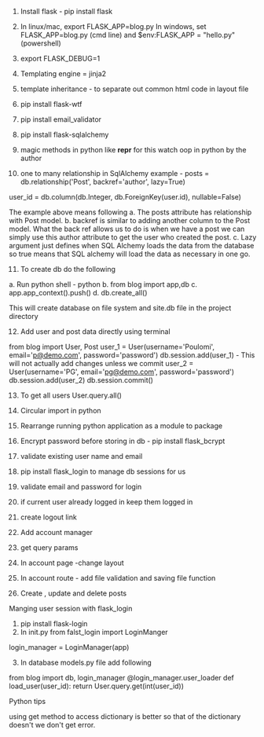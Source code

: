1. Install flask - pip install flask

2. In linux/mac, export FLASK_APP=blog.py
In windows, set FLASK_APP=blog.py (cmd line) and $env:FLASK_APP = "hello.py" (powershell)

3. export FLASK_DEBUG=1

4. Templating engine = jinja2
5. template inheritance - to separate out common html code in layout file

6. pip install flask-wtf
7. pip install email_validator
8. pip install flask-sqlalchemy
9. magic methods in python like __repr__ for this watch oop in python by the author
10. one to many relationship in SqlAlchemy
example - posts = db.relationship('Post', backref='author', lazy=True)

user_id = db.column(db.Integer, db.ForeignKey(user.id), nullable=False)

The example above means following 
a. The posts attribute has relationship with Post model. 
b. backref is similar to adding another column to the Post model. What the back ref allows us to do is when we have a post we can simply use this author attribute to get the user who created the post. 
c. Lazy argument just defines when SQL Alchemy loads the data from the database so true means that SQL alchemy will load the data as necessary in one go. 

11. To create db do the following 

a. Run python shell - python
b. from blog import app,db
c. app.app_context().push()
d. db.create_all()

This will create database on file system and site.db file in the project directory

12. Add user and post data directly using terminal

from blog import User, Post
user_1 = User(username='Poulomi', email='p@demo.com', password='password')
db.session.add(user_1) - This will not actually add changes unless we commit
user_2 = User(username='PG', email='pg@demo.com', password='password')
db.session.add(user_2) 
db.session.commit()

13. To get all users
User.query.all()

14. Circular import in python

15. Rearrange running python application as a module to package

16. Encrypt password before storing in db - pip install flask_bcrypt

17. validate existing user name and email

18. pip install flask_login to manage db sessions for us

19. validate email and password for login 

20. if current user already logged in keep them logged in

21. create logout link 

22. Add account manager

23. get query params

24. In account page -change layout 

25. In account route - add file validation and saving file function

26. Create , update and delete posts


Manging user session with flask_login 

1. pip install flask-login
2. In init.py from falst_login import LoginManger

login_manager = LoginManager(app)

3. In database models.py file add following 

from blog import db, login_manager
@login_manager.user_loader
def load_user(user_id):
    return User.query.get(int(user_id))

Python tips 

using get method to access dictionary is better so that of the dictionary doesn't we don't get error. 

